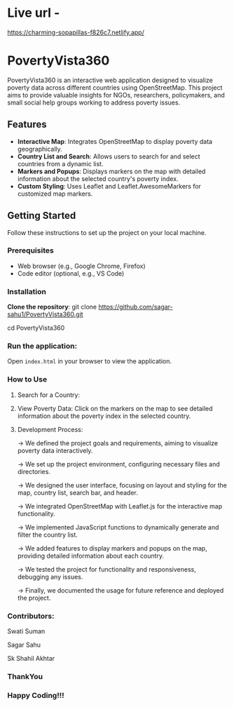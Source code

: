 # Live url -

https://charming-sopapillas-f826c7.netlify.app/

# PovertyVista360

PovertyVista360 is an interactive web application designed to visualize poverty data across different countries using OpenStreetMap. This project aims to provide valuable insights for NGOs, researchers, policymakers, and small social help groups working to address poverty issues.

## Features

- **Interactive Map**: Integrates OpenStreetMap to display poverty data geographically.
- **Country List and Search**: Allows users to search for and select countries from a dynamic list.
- **Markers and Popups**: Displays markers on the map with detailed information about the selected country's poverty index.
- **Custom Styling**: Uses Leaflet and Leaflet.AwesomeMarkers for customized map markers.

## Getting Started

Follow these instructions to set up the project on your local machine.

### Prerequisites

- Web browser (e.g., Google Chrome, Firefox)
- Code editor (optional, e.g., VS Code)

### Installation

**Clone the repository**:
git clone https://github.com/sagar-sahu1/PovertyVista360.git


cd PovertyVista360

 ### Run the application:
Open `index.html` in your browser to view the application.

### How to Use
1. Search for a Country:
2. View Poverty Data: Click on the markers on the map to see detailed information about the poverty index in the selected country.
3. Development Process:
   
    -> We defined the project goals and requirements, aiming to visualize poverty data interactively.
   
    -> We set up the project environment, configuring necessary files and directories.
 
    -> We designed the user interface, focusing on layout and styling for the map, country list, search bar, and header.
 
    -> We integrated OpenStreetMap with Leaflet.js for the interactive map functionality.
 
    -> We implemented JavaScript functions to dynamically generate and filter the country list.
 
    -> We added features to display markers and popups on the map, providing detailed information about each country.
 
    -> We tested the project for functionality and responsiveness, debugging any issues.
 
    -> Finally, we documented the usage for future reference and deployed the project.
 

### Contributors:
 Swati Suman 
 
 Sagar Sahu
 
 Sk Shahil Akhtar
 ### ThankYou
### Happy Coding!!!
